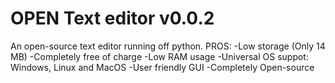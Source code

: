 # OPEN Text editor v0.0.2
An open-source text editor running off python. 
PROS:
-Low storage (Only 14 MB)
-Completely free of charge
-Low RAM usage
-Universal OS suppot: Windows, Linux and MacOS 
-User friendly GUI
-Completely Open-source

